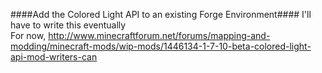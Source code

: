 ####Add the Colored Light API to an existing Forge Environment####
I'll have to write this eventually  
For now, http://www.minecraftforum.net/forums/mapping-and-modding/minecraft-mods/wip-mods/1446134-1-7-10-beta-colored-light-api-mod-writers-can
